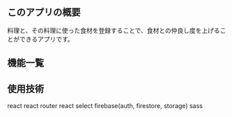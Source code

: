 ## このアプリの概要

料理と、その料理に使った食材を登録することで、食材との仲良し度を上げることができるアプリです。

## 機能一覧

## 使用技術

react
react router
react select
firebase(auth, firestore, storage)
sass

